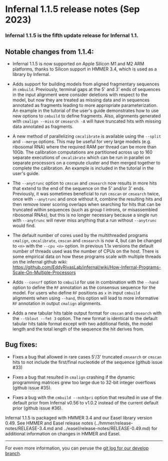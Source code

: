 # Infernal 1.1.5 release notes (Sep 2023)

### Infernal 1.1.5 is the fifth update release for Infernal 1.1.

## Notable changes from 1.1.4:

 * Infernal 1.1.5 is now supported on Apple Silicon M1 and M2 ARM
   platforms, thanks to Silicon support in HMMER 3.4, which is used as
   a library by Infernal.

 * Adds support for building models from aligned fragmentary sequences
   in `cmbuild`. Previously, terminal gaps at the 5' and 3' ends of
   sequences in the input alignment were consider deletions with
   respect to the model, but now they are treated as missing data and
   in sequences annotated as fragments leading to more appropriate
   parameterization. An example in the tutorial of the user's guide
   demonstrates how to use new options to `cmbuild` to define
   fragments. Also, alignments generated with `cmalign --miss` or
   `cmsearch -A` will have truncated hits with missing data annotated
   as fragments.

 * A new method of parallelizing `cmcalibrate` is available using the
   `--split` and `--merge` options. This may be useful for very large
   models (e.g. ribosomal RNA) where the required RAM per thread can
   be more than 10Gb. The calibration computations are partitioned
   across up to 160 separate executions of `cmcalibrate` which can be
   run in parallel on separate processors on a compute cluster and
   then merged together to complete the calibration. An example is
   included in the tutorial in the user's guide.

 * The `--anytrunc` option to `cmscan` and `cmsearch` now results in
   more hits that extend to the end of the sequence on the 5' and/or
   3' ends. Previously, it was sometimes beneficial to run `cmscan` or
   `cmsearch` twice, once with `--anytrunc` and once without it,
   combine the resulting hits and then remove lower scoring overlaps
   when searching for hits that can be truncated within sequences
   (such as group I introns, or misassembled ribosomal RNAs), but this
   is no longer necessary because a single run with `--anytrunc` will
   never miss anything that a run without `--anytrunc` would find.

 * The default number of cores used by the multithreaded programs
   `cmalign`, `cmcalibrate`, `cmscan` and `cmsearch` is now 4, but can be
   changed to `<n>` with the `--cpu <n>` option. In previous 1.1x
   versions the default number of threads used was the number of CPUs
   on the host. There is some empirical data on how these programs
   scale with multiple threads on the infernal github wiki: 
   https://github.com/EddyRivasLab/infernal/wiki/How-Infernal-Programs-Scale-On-Multiple-Processors

 * Adds `--consrf` option to `cmbuild` for use in combination with the
   `--hand` option to define the `RF` annotation as the consensus
   sequence for the model. For users who define `RF` positions as `x`
   in input `cmbuild` alignments when using `--hand`, this option will
   lead to more informative `RF` annotation in output `cmalign`
   alignments.

 * Adds a new tabular hits table output format for `cmscan` and
   `cmsearch` with the `--tblout --fmt 3` option. The new format is
   identical to the default tabular hits table format except with two
   additional fields, the model length and the total length of the
   sequence the hit derives from.

## Bug fixes:

 * Fixes a bug that allowed in rare cases 5'/3' truncated
   `cmsearch` or `cmscan` hits to not include the first/final
   nucleotide of the sequence (github issue #33)

 * Fixes a bug that resulted in `cmalign` crashing if the dynamic
   programming matrices grew too large due to 32-bit integer
   overflows (github issue #35).

 * Fixes a bug with the `cmbuild --noh3pri` option that resulted in 
   use of the default prior from Infernal v0.56 to v1.0.2 instead of
   the current default prior (github issue #36).

Infernal 1.1.5 is packaged with HMMER 3.4 and our Easel library
version 0.49. See HMMER and Easel release notes
(../hmmer/release-notes/RELEASE-3.4.md and
../easel/release-notes/RELEASE-0.49.md) for additional information on
changes in HMMER and Easel.
________________________________________________________________

For even more information, you can peruse the
[git log for our develop branch](https://github.com/EddyRivasLab/infernal/commits/develop).

